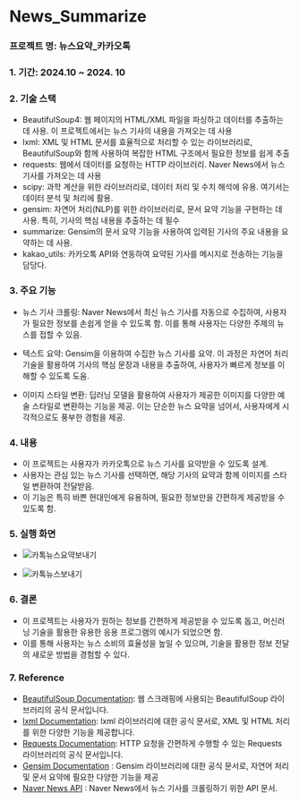 # News_Summarize

### 프로젝트 명: 뉴스요약_카카오톡

### 1. 기간: 2024.10 ~ 2024. 10

### 2. 기술 스택
- BeautifulSoup4: 웹 페이지의 HTML/XML 파일을 파싱하고 데이터를 추출하는 데 사용. 이 프로젝트에서는 뉴스 기사의 내용을 가져오는 데 사용
- lxml: XML 및 HTML 문서를 효율적으로 처리할 수 있는 라이브러리로, BeautifulSoup와 함께 사용하여 복잡한 HTML 구조에서 필요한 정보를 쉽게 추출
- requests: 웹에서 데이터를 요청하는 HTTP 라이브러리. Naver News에서 뉴스 기사를 가져오는 데 사용
- scipy: 과학 계산을 위한 라이브러리로, 데이터 처리 및 수치 해석에 유용. 여기서는 데이터 분석 및 처리에 활용.
- gensim: 자연어 처리(NLP)를 위한 라이브러리로, 문서 요약 기능을 구현하는 데 사용. 특히, 기사의 핵심 내용을 추출하는 데 필수
- summarize: Gensim의 문서 요약 기능을 사용하여 입력된 기사의 주요 내용을 요약하는 데 사용.
- kakao_utils: 카카오톡 API와 연동하여 요약된 기사를 메시지로 전송하는 기능을 담당다.

### 3. 주요 기능
- 뉴스 기사 크롤링: Naver News에서 최신 뉴스 기사를 자동으로 수집하여, 사용자가 필요한 정보를 손쉽게 얻을 수 있도록 함. 이를 통해 사용자는 다양한 주제의 뉴스를 접할 수 있음.

- 텍스트 요약: Gensim을 이용하여 수집한 뉴스 기사를 요약. 이 과정은 자연어 처리 기술을 활용하여 기사의 핵심 문장과 내용을 추출하여, 사용자가 빠르게 정보를 이해할 수 있도록 도움.

- 이미지 스타일 변환: 딥러닝 모델을 활용하여 사용자가 제공한 이미지를 다양한 예술 스타일로 변환하는 기능을 제공. 이는 단순한 뉴스 요약을 넘어서, 사용자에게 시각적으로도 풍부한 경험을 제공.

### 4. 내용
- 이 프로젝트는 사용자가 카카오톡으로 뉴스 기사를 요약받을 수 있도록 설계.
- 사용자는 관심 있는 뉴스 기사를 선택하면, 해당 기사의 요약과 함께 이미지를 스타일 변환하여 전달받음.
- 이 기능은 특히 바쁜 현대인에게 유용하며, 필요한 정보만을 간편하게 제공받을 수 있도록 함.

### 5. 실행 화면
- ![카톡뉴스요약보내기](https://github.com/user-attachments/assets/859b66d9-6fff-4af0-ac7c-068d5e227beb)

- ![카톡뉴스보내기](https://github.com/user-attachments/assets/8a448f3c-b05b-44b7-b90a-9e098eb81e10)


### 6. 결론
- 이 프로젝트는 사용자가 원하는 정보를 간편하게 제공받을 수 있도록 돕고, 머신러닝 기술을 활용한 유용한 응용 프로그램의 예시가 되었으면 함.
- 이를 통해 사용자는 뉴스 소비의 효율성을 높일 수 있으며, 기술을 활용한 정보 전달의 새로운 방법을 경험할 수 있다.

### 7. Reference
- [BeautifulSoup Documentation](): 웹 스크래핑에 사용되는 BeautifulSoup 라이브러리의 공식 문서입니다.
- [lxml Documentation](https://lxml.de/): lxml 라이브러리에 대한 공식 문서로, XML 및 HTML 처리를 위한 다양한 기능을 제공합니다.
- [Requests Documentation](): HTTP 요청을 간편하게 수행할 수 있는 Requests 라이브러리의 공식 문서입니다.
- [Gensim Documentation](https://radimrehurek.com/gensim/) : Gensim 라이브러리에 대한 공식 문서로, 자연어 처리 및 문서 요약에 필요한 다양한 기능을 제공
- [Naver News API](https://developers.naver.com/docs/serviceapi/news/news.md) : Naver News에서 뉴스 기사를 크롤링하기 위한 API 문서.

